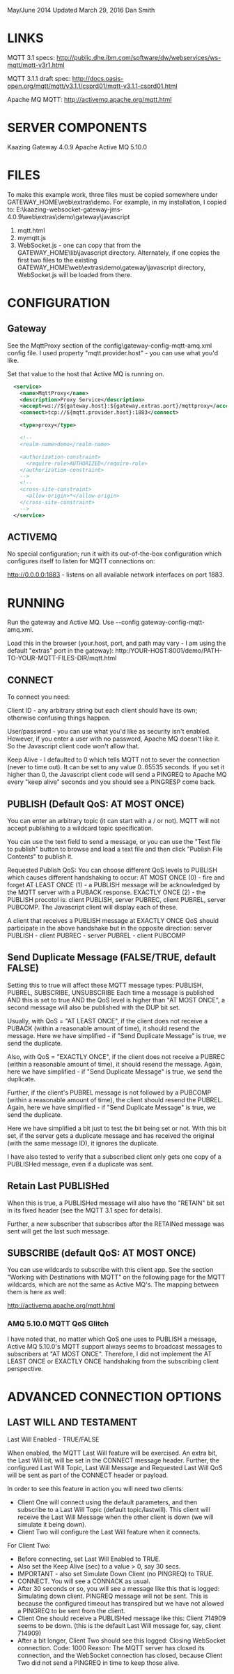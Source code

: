 May/June 2014
Updated March 29, 2016
Dan Smith

# LINKS

MQTT 3.1 specs:
http://public.dhe.ibm.com/software/dw/webservices/ws-mqtt/mqtt-v3r1.html

MQTT 3.1.1 draft spec:
http://docs.oasis-open.org/mqtt/mqtt/v3.1.1/csprd01/mqtt-v3.1.1-csprd01.html

Apache MQ MQTT:
http://activemq.apache.org/mqtt.html

# SERVER COMPONENTS

Kaazing Gateway 4.0.9
Apache Active MQ 5.10.0

# FILES

To make this example work, three files must be copied somewhere under GATEWAY_HOME\web\extras\demo.
For example, in my installation, I copied to:
E:\kaazing-websocket-gateway-jms-4.0.9\web\extras\demo\gateway\javascript

1. mqtt.html
2. mymqtt.js
3. WebSocket.js - one can copy that from the GATEWAY_HOME\lib\javascript directory. Alternately, if one copies the first two files to the existing GATEWAY_HOME\web\extras\demo\gateway\javascript directory, WebSocket.js will be loaded from there.

# CONFIGURATION

## Gateway

See the MqttProxy section of the config\gateway-config-mqtt-amq.xml config file. I used property "mqtt.provider.host" - you can use what you'd like. 

Set that value to the host that Active MQ is running on.

```xml
  <service>
    <name>MqttProxy</name>
    <description>Proxy Service</description>
    <accept>ws://${gateway.host}:${gateway.extras.port}/mqttproxy</accept>
	<connect>tcp://${mqtt.provider.host}:1883</connect>

    <type>proxy</type>

    <!--
    <realm-name>demo</realm-name>

    <authorization-constraint>
      <require-role>AUTHORIZED</require-role>
    </authorization-constraint>
    -->
    <!--
    <cross-site-constraint>
      <allow-origin>*</allow-origin>
    </cross-site-constraint>
    -->
  </service>
```

## ACTIVEMQ 

No special configuration; run it with its out-of-the-box configuration which configures itself
to listen for MQTT connections on:

http://0.0.0.0:1883 - listens on all available network interfaces on port 1883.

# RUNNING

Run the gateway and Active MQ. Use --config gateway-config-mqtt-amq.xml.

Load this in the browser (your.host, port, and path may vary - I am using the default
"extras" port in the gateway):
http:/YOUR-HOST:8001/demo/PATH-TO-YOUR-MQTT-FILES-DIR/mqtt.html

## CONNECT

To connect you need:

Client ID - any arbitrary string but each client should have its own; otherwise confusing things happen.

User/password - you can use what you'd like as security isn't enabled. However, if you enter a user with no password, Apache MQ doesn't like it. So the Javascript client code won't allow that.

Keep Alive - I defaulted to 0 which tells MQTT not to sever the connection (never to time out).
It can be set to any value 0..65535 seconds. If you set it higher than 0, the Javascript client code will send a PINGREQ to Apache MQ every "keep alive" seconds and
you should see a PINGRESP come back.

## PUBLISH (Default QoS: AT MOST ONCE)

You can enter an arbitrary topic (it can start with a / or not). MQTT will not accept publishing to a wildcard topic specification.

You can use the text field to send a message, or you can use the "Text file to publish" button to browse and load a text file and then click "Publish File Contents" to publish it.

Requested Publish QoS:
You can choose different QoS levels to PUBLISH which causes different handshaking to occur:
AT MOST ONCE (0) - fire and forget
AT LEAST ONCE (1) - a PUBLISH message will be acknowledged by the MQTT server with a PUBACK response.
EXACTLY ONCE (2) - the PUBLISH procotol is:
client PUBLISH, server PUBREC, client PUBREL, server PUBCOMP.
The Javascript client will display each of these.

A client that receives a PUBLISH message at EXACTLY ONCE QoS should participate in the above
handshake but in the opposite direction:
server PUBLISH - client PUBREC - server PUBREL - client PUBCOMP

## Send Duplicate Message (FALSE/TRUE, default FALSE)

Setting this to true will affect these MQTT message types:
PUBLISH, PUBREL, SUBSCRIBE, UNSUBSCRIBE
Each time a message is published AND this is set to true AND the QoS level is higher than "AT MOST ONCE", a second message will also be published with the DUP bit set.

Usually, with QoS = "AT LEAST ONCE", if the client does not receive a PUBACK (within a reasonable amount of time), it should resend the message. Here we have simplified - if "Send Duplicate Message" is true, we send the duplicate.

Also, with QoS = "EXACTLY ONCE", if the client does not receive a PUBREC (within a reasonable amount of time), it should resend the message. Again, here we have simplified - if "Send Duplicate Message" is true, we send the duplicate. 

Further, if the client's PUBREL message is not followed by a PUBCOMP (within a reasonable amount of time), the client should resend the PUBREL. Again, here we have simplified - if "Send Duplicate Message" is true, we send the duplicate.

Here we have simplified a bit just to test the bit being set or not. With this bit set, if the server gets a duplicate message and has received the original (with the same message ID), it ignores the duplicate.

I have also tested to verify that a subscribed client only gets one copy of a PUBLISHed message, even if a duplicate was sent.

## Retain Last PUBLISHed

When this is true, a PUBLISHed message will also have the "RETAIN" bit set in its fixed header (see the MQTT 3.1 spec for details).

Further, a new subscriber that subscribes after the RETAINed message was sent will get the last such message.

## SUBSCRIBE (default QoS: AT MOST ONCE)

You can use wildcards to subscribe with this client app. See the section "Working with Destinations with MQTT" on the following page for the MQTT wildcards, which are not the same as Active MQ's. The mapping between them is here as well:

http://activemq.apache.org/mqtt.html

### AMQ 5.10.0 MQTT QoS Glitch

I have noted that, no matter which QoS one uses to PUBLISH a message, Active MQ 5.10.0's MQTT support always seems to broadcast messages to subscribers at "AT MOST ONCE". Therefore, I did not implement the AT LEAST ONCE or EXACTLY ONCE handshaking from the subscribing client perspective.

# ADVANCED CONNECTION OPTIONS

## LAST WILL AND TESTAMENT

Last Will Enabled - TRUE/FALSE

When enabled, the MQTT Last Will feature will be exercised. An extra bit, the Last Will bit, will be set in the CONNECT message header.
Further, the configured Last Will Topic, Last Will Message and Requested Last Will QoS will be sent as part of the CONNECT header or payload.

In order to see this feature in action you will need two clients:
- Client One will connect using the default parameters, and then subscribe to a Last Will Topic (default topic/lastwill).
This client will receive the Last Will Message when the other client is down (we will simulate it being down).
- Client Two will configure the Last Will feature when it connects.

For Client Two:
- Before connecting, set Last Will Enabled to TRUE.
- Also set the Keep Alive (sec) to a value > 0, say 30 secs.
- IMPORTANT - also set Simulate Down Client (no PINGREQ) to TRUE.
- CONNECT. You will see a CONNACK as usual.
- After 30 seconds or so, you will see a message like this that is logged:
Simulating down client. PINGREQ message will not be sent.
This is because the configured timeout has transpired but we have not allowed a PINGREQ to be sent from the client.
- Client One should receive a PUBLISHed message like this:
Client 714909 seems to be down. (this is the default Last Will message for, say, client 714909)
- After a bit longer, Client Two should see this logged:
Closing WebSocket connection. Code: 1000 Reason:
The MQTT server has closed its connection, and the WebSocket connection has closed, because Client Two did not send a PINGREQ in time to keep those alive.
